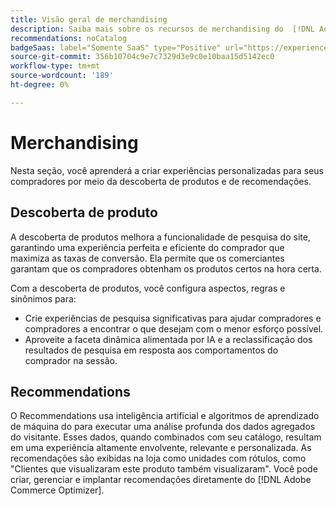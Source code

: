 ```yaml
---
title: Visão geral de merchandising
description: Saiba mais sobre os recursos de merchandising do  [!DNL Adobe Commerce Optimizer].
recommendations: noCatalog
badgeSaas: label="Somente SaaS" type="Positive" url="https://experienceleague.adobe.com/pt-br/docs/commerce/user-guides/product-solutions" tooltip="Aplicável somente a projetos do Adobe Commerce as a Cloud Service e do Adobe Commerce Optimizer (infraestrutura SaaS gerenciada pela Adobe)."
source-git-commit: 356b10704c9e7c7329d3e9c0e10baa15d5142ec0
workflow-type: tm+mt
source-wordcount: '189'
ht-degree: 0%

---
```


# Merchandising

Nesta seção, você aprenderá a criar experiências personalizadas para seus compradores por meio da descoberta de produtos e de recomendações.

## Descoberta de produto

A descoberta de produtos melhora a funcionalidade de pesquisa do site, garantindo uma experiência perfeita e eficiente do comprador que maximiza as taxas de conversão. Ela permite que os comerciantes garantam que os compradores obtenham os produtos certos na hora certa.

Com a descoberta de produtos, você configura aspectos, regras e sinônimos para:

- Crie experiências de pesquisa significativas para ajudar compradores e compradores a encontrar o que desejam com o menor esforço possível.
- Aproveite a faceta dinâmica alimentada por IA e a reclassificação dos resultados de pesquisa em resposta aos comportamentos do comprador na sessão.

## Recommendations

O Recommendations usa inteligência artificial e algoritmos de aprendizado de máquina do para executar uma análise profunda dos dados agregados do visitante. Esses dados, quando combinados com seu catálogo, resultam em uma experiência altamente envolvente, relevante e personalizada. As recomendações são exibidas na loja como unidades com rótulos, como &quot;Clientes que visualizaram este produto também visualizaram&quot;. Você pode criar, gerenciar e implantar recomendações diretamente do [!DNL Adobe Commerce Optimizer].
